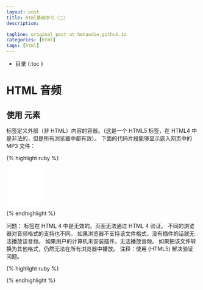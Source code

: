 ```yaml
---
layout: post
title: html基础学习（二）
description: 

tagline: original post at hetaodie.github.io
categories: [html]
tags: [html]
---
```



* 目录
 {:toc  }

# HTML 音频

## 使用 <embed> 元素

<embed> 标签定义外部（非 HTML）内容的容器。（这是一个 HTML5 标签，在 HTML4 中是非法的，但是所有浏览器中都有效）。
下面的代码片段能够显示嵌入网页中的 MP3 文件：

{% highlight ruby %}

<embed height="100" width="100" src="song.mp3" />

{% endhighlight %}

问题：
<embed> 标签在 HTML 4 中是无效的。页面无法通过 HTML 4 验证。
不同的浏览器对音频格式的支持也不同。
如果浏览器不支持该文件格式，没有插件的话就无法播放该音频。
如果用户的计算机未安装插件，无法播放音频。
如果把该文件转换为其他格式，仍然无法在所有浏览器中播放。
注释：使用 <!DOCTYPE html> (HTML5) 解决验证问题。


{% highlight ruby %}

{% endhighlight %}